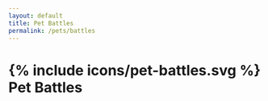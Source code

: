 ```yaml
---
layout: default
title: Pet Battles
permalink: /pets/battles
---
```


<h1 class="page-title">
  <span class="page-title__icon">{% include icons/pet-battles.svg %}</span>
  <span class="page-title__text">Pet Battles</span>
</h1>
